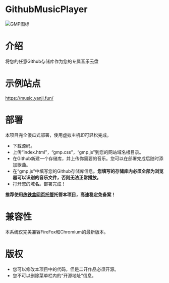 # GithubMusicPlayer
![GMP图标](https://imgcdn.simsoft.top/upload/21-12-14-06-40-19-GMP_ICON.png)


# 介绍
将您的任意Github存储库作为您的专属音乐云盘
# 示例站点
https://music.yanji.fun/
# 部署
本项目完全傻瓜式部署，使用虚拟主机即可轻松完成。
- 下载源码。
- 上传“index.html”，“gmp.css”，“gmp.js”到您的网站域名根目录。
- 在Github新建一个存储库，并上传你需要的音乐。您可以在部署完成后随时添加歌曲。
- 在“gmp.js”中填写您的Github存储库信息。**您填写的存储库内必须全部为浏览器可以识别的音乐文件，否则无法正常播放。**
- 打开您的域名。部署完成！

**推荐使用[热铁盒网页托管](https://host.retiehe.com/)托管本项目，高速稳定免备案！**
# 兼容性
本系统仅完美兼容FireFox和Chromium的最新版本。
# 版权
- 您可以修改本项目中的代码，但是二开作品必须开源。
- 您不可以删除菜单栏内的“开源地址”信息。

